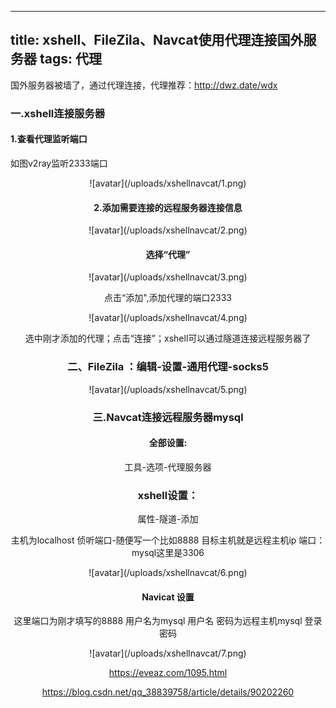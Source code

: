 
---
title: xshell、FileZila、Navcat使用代理连接国外服务器
tags: 代理
---

国外服务器被墙了，通过代理连接，代理推荐：http://dwz.date/wdx

<!--more--> 
### 一.xshell连接服务器

#### 1.查看代理监听端口
如图v2ray监听2333端口

<div align=center>![avatar](/uploads/xshellnavcat/1.png)

#### 2.添加需要连接的远程服务器连接信息
<div align=center>![avatar](/uploads/xshellnavcat/2.png)


####  选择“代理”
<div align=center>![avatar](/uploads/xshellnavcat/3.png)

点击“添加",添加代理的端口2333
<div align=center>![avatar](/uploads/xshellnavcat/4.png)


选中刚才添加的代理；点击“连接”；xshell可以通过隧道连接远程服务器了


### 二、FileZila ：编辑-设置-通用代理-socks5

<div align=center>![avatar](/uploads/xshellnavcat/5.png)


### 三.Navcat连接远程服务器mysql

#### 全部设置:
工具-选项-代理服务器

### xshell设置：
属性-隧道-添加

主机为localhost
侦听端口-随便写一个比如8888
目标主机就是远程主机ip
端口：mysql这里是3306

<div align=center>![avatar](/uploads/xshellnavcat/6.png)

#### Navicat 设置

这里端口为刚才填写的8888
用户名为mysql 用户名
密码为远程主机mysql 登录密码

<div align=center>![avatar](/uploads/xshellnavcat/7.png)



https://eveaz.com/1095.html

https://blog.csdn.net/qq_38839758/article/details/90202260
